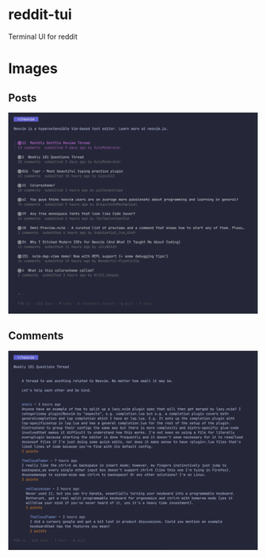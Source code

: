 # reddit-tui
Terminal UI for reddit


# Images

## Posts
![Posts](/images/posts.png)

## Comments
![Comments](/images/comments.png)
